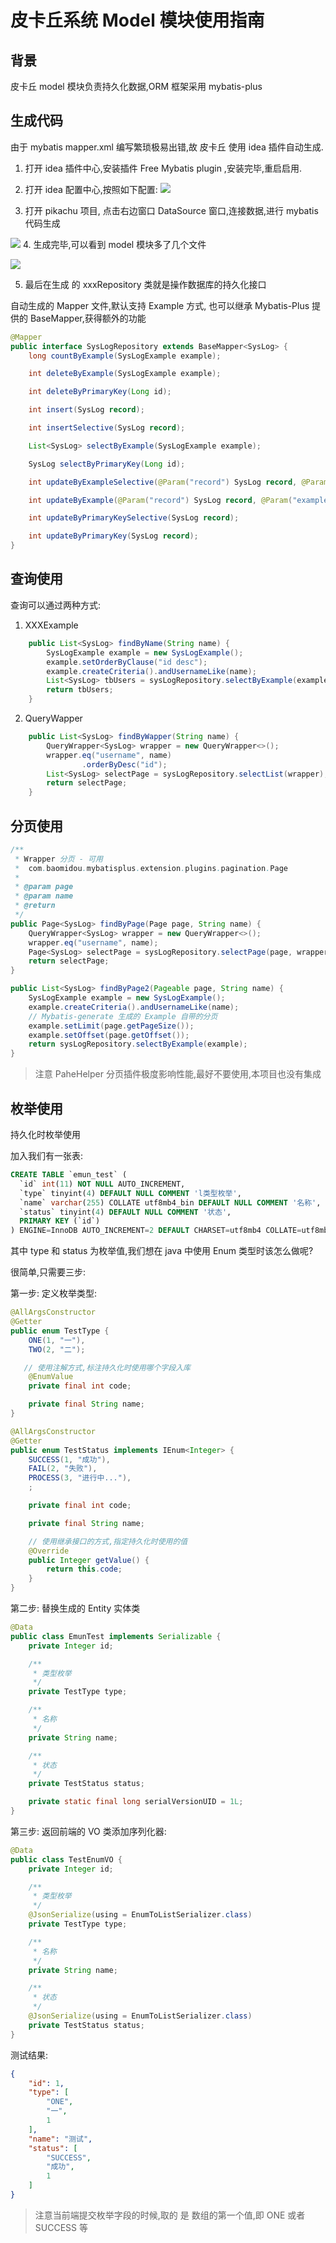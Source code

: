 # 皮卡丘系统 Model 模块使用指南

## 背景

皮卡丘 model 模块负责持久化数据,ORM 框架采用 mybatis-plus

## 生成代码

由于 mybatis mapper.xml 编写繁琐极易出错,故 皮卡丘 使用 idea 插件自动生成.

1. 打开 idea 插件中心,安装插件 Free Mybatis plugin ,安装完毕,重启启用.
2. 打开 idea 配置中心,按照如下配置:
   ![](https://itguang.oss-cn-beijing.aliyuncs.com/20210101164128.png)

3. 打开 pikachu 项目, 点击右边窗口 DataSource 窗口,连接数据,进行 mybatis 代码生成

![](https://itguang.oss-cn-beijing.aliyuncs.com/20210101164332.png)
4. 生成完毕,可以看到 model 模块多了几个文件

![](https://itguang.oss-cn-beijing.aliyuncs.com/20201227155514.png)

5. 最后在生成 的 xxxRepository 类就是操作数据库的持久化接口



自动生成的 Mapper 文件,默认支持 Example 方式, 也可以继承 Mybatis-Plus 提供的 BaseMapper,获得额外的功能

```java
@Mapper
public interface SysLogRepository extends BaseMapper<SysLog> {
    long countByExample(SysLogExample example);

    int deleteByExample(SysLogExample example);

    int deleteByPrimaryKey(Long id);

    int insert(SysLog record);

    int insertSelective(SysLog record);

    List<SysLog> selectByExample(SysLogExample example);

    SysLog selectByPrimaryKey(Long id);

    int updateByExampleSelective(@Param("record") SysLog record, @Param("example") SysLogExample example);

    int updateByExample(@Param("record") SysLog record, @Param("example") SysLogExample example);

    int updateByPrimaryKeySelective(SysLog record);

    int updateByPrimaryKey(SysLog record);
}
```



## 查询使用

查询可以通过两种方式:

1. XXXExample

```java
    public List<SysLog> findByName(String name) {
        SysLogExample example = new SysLogExample();
        example.setOrderByClause("id desc");
        example.createCriteria().andUsernameLike(name);
        List<SysLog> tbUsers = sysLogRepository.selectByExample(example);
        return tbUsers;
    }
```

2. QueryWapper

```java
    public List<SysLog> findByWapper(String name) {
        QueryWrapper<SysLog> wrapper = new QueryWrapper<>();
        wrapper.eq("username", name)
                .orderByDesc("id");
        List<SysLog> selectPage = sysLogRepository.selectList(wrapper);
        return selectPage;
    }
```




## 分页使用

```java
/**
 * Wrapper 分页 - 可用
 *  com.baomidou.mybatisplus.extension.plugins.pagination.Page
 *
 * @param page
 * @param name
 * @return
 */
public Page<SysLog> findByPage(Page page, String name) {
    QueryWrapper<SysLog> wrapper = new QueryWrapper<>();
    wrapper.eq("username", name);
    Page<SysLog> selectPage = sysLogRepository.selectPage(page, wrapper);
    return selectPage;
}
```



```java
public List<SysLog> findByPage2(Pageable page, String name) {
    SysLogExample example = new SysLogExample();
    example.createCriteria().andUsernameLike(name);
    // Mybatis-generate 生成的 Example 自带的分页
    example.setLimit(page.getPageSize());
    example.setOffset(page.getOffset());
    return sysLogRepository.selectByExample(example);
}
```

> 注意 PaheHelper 分页插件极度影响性能,最好不要使用,本项目也没有集成

## 枚举使用

持久化时枚举使用

加入我们有一张表:

```sql
CREATE TABLE `emun_test` (
  `id` int(11) NOT NULL AUTO_INCREMENT,
  `type` tinyint(4) DEFAULT NULL COMMENT 'l类型枚举',
  `name` varchar(255) COLLATE utf8mb4_bin DEFAULT NULL COMMENT '名称',
  `status` tinyint(4) DEFAULT NULL COMMENT '状态',
  PRIMARY KEY (`id`)
) ENGINE=InnoDB AUTO_INCREMENT=2 DEFAULT CHARSET=utf8mb4 COLLATE=utf8mb4_bin;
```

其中 type 和 status 为枚举值,我们想在 java 中使用 Enum 类型时该怎么做呢?

很简单,只需要三步:

第一步: 定义枚举类型: 

```java
@AllArgsConstructor
@Getter
public enum TestType {
    ONE(1, "一"),
    TWO(2, "二");

   // 使用注解方式,标注持久化时使用哪个字段入库
    @EnumValue
    private final int code;

    private final String name;
}
```

```java
@AllArgsConstructor
@Getter
public enum TestStatus implements IEnum<Integer> {
    SUCCESS(1, "成功"),
    FAIL(2, "失败"),
    PROCESS(3, "进行中..."),
    ;

    private final int code;

    private final String name;

    // 使用继承接口的方式,指定持久化时使用的值
    @Override
    public Integer getValue() {
        return this.code;
    }
}
```

第二步: 替换生成的 Entity 实体类

```java
@Data
public class EmunTest implements Serializable {
    private Integer id;

    /**
     * 类型枚举
     */
    private TestType type;

    /**
     * 名称
     */
    private String name;

    /**
     * 状态
     */
    private TestStatus status;

    private static final long serialVersionUID = 1L;
}
```



第三步: 返回前端的 VO 类添加序列化器:

```java
@Data
public class TestEnumVO {
    private Integer id;

    /**
     * 类型枚举
     */
    @JsonSerialize(using = EnumToListSerializer.class)
    private TestType type;

    /**
     * 名称
     */
    private String name;

    /**
     * 状态
     */
    @JsonSerialize(using = EnumToListSerializer.class)
    private TestStatus status;
}
```



测试结果:

```json
{
    "id": 1,
    "type": [
        "ONE",
        "一",
        1
    ],
    "name": "测试",
    "status": [
        "SUCCESS",
        "成功",
        1
    ]
}
```

> 注意当前端提交枚举字段的时候,取的 是 数组的第一个值,即 ONE 或者 SUCCESS 等





